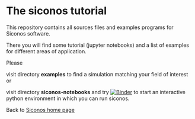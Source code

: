 # The siconos tutorial


This repository contains all sources files and examples programs for Siconos software.


There you will find some tutorial (jupyter notebooks) 
and a list of examples for different areas of application.


Please 

visit directory **examples** to find a simulation matching your field of interest or

visit directory **siconos-notebooks** and 
try [![Binder](https://mybinder.org/badge.svg)](https://mybinder.org/v2/git/https%3A%2F%2Fgricad-gitlab.univ-grenoble-alpes.fr%2Fnonsmooth%2Fsiconos-tutorial.git/b08a0514b22b3927b58bddce3c4018f27ac0fc7d?filepath=siconos-notebooks%2Findex.ipynb)
 to start an interactive python environment in which you can run siconos.
 
 

Back to [Siconos home page](https://nonsmooth.gricad-pages.univ-grenoble-alpes.fr/siconos/index.html)

